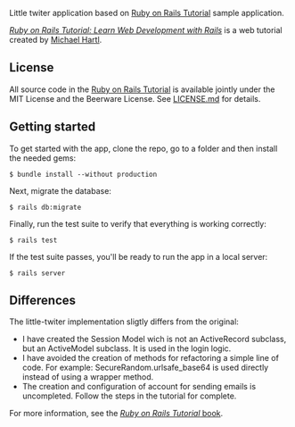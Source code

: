 Little twiter application based on [Ruby on Rails Tutorial](http://www.railstutorial.org/) 
sample application.

[*Ruby on Rails Tutorial:
Learn Web Development with Rails*](http://www.railstutorial.org/)
is a web tutorial created by [Michael Hartl](http://www.michaelhartl.com/).

## License

All source code in the [Ruby on Rails Tutorial](http://railstutorial.org/)
is available jointly under the MIT License and the Beerware License. See
[LICENSE.md](LICENSE.md) for details.

## Getting started

To get started with the app, clone the repo, go to a folder and then install the needed gems:

```
$ bundle install --without production
```

Next, migrate the database:

```
$ rails db:migrate
```

Finally, run the test suite to verify that everything is working correctly:

```
$ rails test
```

If the test suite passes, you'll be ready to run the app in a local server:

```
$ rails server
```

## Differences

The little-twiter implementation sligtly differs from the original:
* I have created the Session Model wich is not an ActiveRecord subclass, but an ActiveModel subclass. It is used in the login logic.
* I have avoided the creation of methods for refactoring a simple line of code. For example: SecureRandom.urlsafe_base64 is used directly instead of using a wrapper method.
* The creation and configuration of account for sending emails is uncompleted. Follow the steps in the tutorial for complete.

For more information, see the
[*Ruby on Rails Tutorial* book](http://www.railstutorial.org/book).
